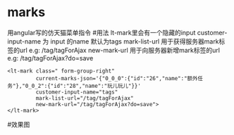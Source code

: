 # marks
用angular写的仿天猫菜单指令
#用法
lt-mark里会有一个隐藏的input customer-input-name 为 input 的name 默认为tags 
mark-list-url 用于获得服务器mark标签的url  e.g: /tag/tagForAjax
new-mark-url 用于向服务器新增mark标签的url e.g: /tag/tagForAjax?do=save
```
<lt-mark class=" form-group-right"
         current-marks-json='{"0_0_0":{"id":"26","name":"额外任务"},"0_0_2":{"id":"28","name":"玩儿玩儿"}}'
         customer-input-name="tags"
         mark-list-url="/tag/tagForAjax"
         new-mark-url="/tag/tagForAjax?do=save">
</lt-mark>
```
#效果图